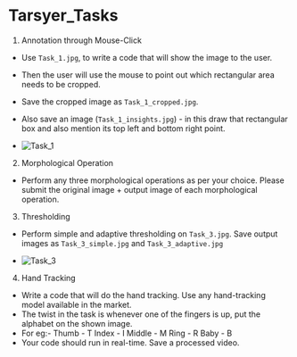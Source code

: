 # Tarsyer_Tasks

1) Annotation through Mouse-Click

- Use `Task_1.jpg`, to write a code that will show the image to the user.
- Then the user will use the mouse to point out which rectangular area needs to be cropped.
- Save the cropped image as `Task_1_cropped.jpg`.
- Also save an image (`Task_1_insights.jpg`) - in this draw that rectangular box and also mention its top left and bottom right point.

- ![Task_1](https://github.com/Purneyasutar/Tarsyer_Tasks/assets/87514202/2d56d84e-b173-4cde-8333-4f97f7534a62)


2) Morphological Operation

- Perform any three morphological operations as per your choice. Please submit the original image + output image of each morphological operation.

3) Thresholding
- Perform simple and adaptive thresholding on `Task_3.jpg`. Save output images as `Task_3_simple.jpg` and `Task_3_adaptive.jpg`

- ![Task_3](https://github.com/Purneyasutar/Tarsyer_Tasks/assets/87514202/8edc7787-7eaf-4344-8b0a-91a8e81b013d)

4) Hand Tracking

- Write a code that will do the hand tracking. Use any hand-tracking model available in the market.
- The twist in the task is whenever one of the fingers is up, put the alphabet on the shown image.
- For eg:- Thumb - T
Index - I
Middle - M
Ring - R
Baby - B
- Your code should run in real-time. Save a processed video.

